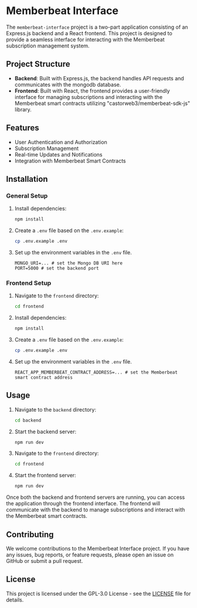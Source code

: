 # Memberbeat Interface

The `memberbeat-interface` project is a two-part application consisting of an Express.js backend and a React frontend. This project is designed to provide a seamless interface for interacting with the Memberbeat subscription management system.

## Project Structure

- **Backend**: Built with Express.js, the backend handles API requests and communicates with the mongodb database.
- **Frontend**: Built with React, the frontend provides a user-friendly interface for managing subscriptions and interacting with the Memberbeat smart contracts utilizing "castorweb3/memberbeat-sdk-js" library.

## Features

- User Authentication and Authorization
- Subscription Management
- Real-time Updates and Notifications
- Integration with Memberbeat Smart Contracts

## Installation

### General Setup

1. Install dependencies:
    ```bash
    npm install
    ```

2. Create a `.env` file based on the `.env.example`:
    ```bash
    cp .env.example .env
    ```

3. Set up the environment variables in the `.env` file.

    ```
    MONGO_URI=... # set the Mongo DB URI here
    PORT=5000 # set the backend port
    ```

### Frontend Setup

1. Navigate to the `frontend` directory:
    ```bash
    cd frontend
    ```

2. Install dependencies:
    ```bash
    npm install
    ```

3. Create a `.env` file based on the `.env.example`:
    ```bash
    cp .env.example .env
    ```

4. Set up the environment variables in the `.env` file.

    ```
    REACT_APP_MEMBERBEAT_CONTRACT_ADDRESS=... # set the Memberbeat smart contract address
    ```

## Usage

1. Navigate to the `backend` directory:
    ```bash
    cd backend
    ```

2. Start the backend server:
    ```bash
    npm run dev
    ```
3. Navigate to the `frontend` directory:
    ```bash
    cd frontend
    ```

4. Start the frontend server:
    ```bash
    npm run dev
    ```

Once both the backend and frontend servers are running, you can access the application through the frontend interface. The frontend will communicate with the backend to manage subscriptions and interact with the Memberbeat smart contracts.

## Contributing

We welcome contributions to the Memberbeat Interface project. If you have any issues, bug reports, or feature requests, please open an issue on GitHub or submit a pull request.

## License

This project is licensed under the GPL-3.0 License - see the [LICENSE](LICENSE) file for details.
